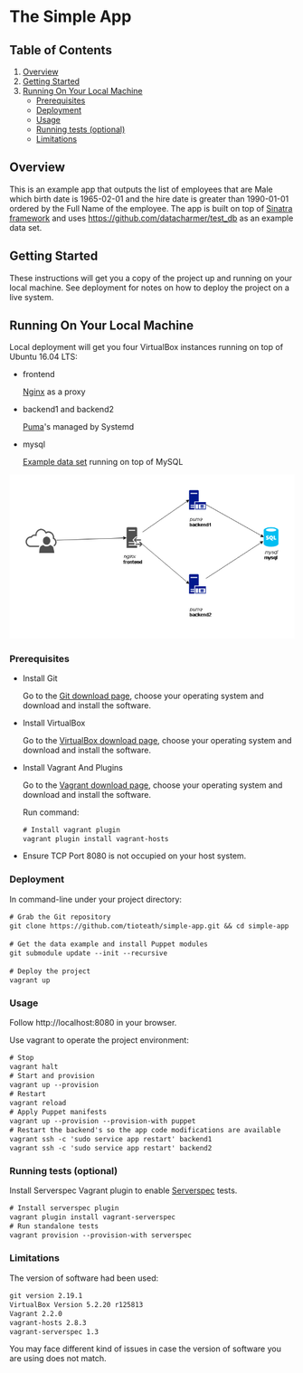 # The Simple App

## Table of Contents

1. [Overview](#overview)
1. [Getting Started](#getting-started)
1. [Running On Your Local Machine](#running-on-your-local-machine)
    * [Prerequisites](#prerequisites)
    * [Deployment](#deployment)
    * [Usage](#usage)
    * [Running tests (optional)](#running-tests-optional)
    * [Limitations](#limitations)

## Overview

This is an example app that outputs the list of employees that are Male which birth date is 1965-02-01 and the hire date is greater than 1990-01-01 ordered by the Full Name of the employee. The app is built on top of [Sinatra framework](http://sinatrarb.com) and uses https://github.com/datacharmer/test_db as an example data set.

## Getting Started

These instructions will get you a copy of the project up and running on your local machine. See deployment for notes on how to deploy the project on a live system.

## Running On Your Local Machine

Local deployment will get you four VirtualBox instances  running on top of Ubuntu 16.04 LTS:
- frontend

  [Nginx](https://www.nginx.com) as a proxy

- backend1 and backend2

  [Puma](http://puma.io/)'s managed by Systemd

- mysql

  [Example data set](https://github.com/datacharmer/test_db) running on top of MySQL

![Architecture of the local deployment](image/vagrant-puppet.png)

### Prerequisites

* Install Git

    Go to the [Git download page](https://git-scm.com/download), choose your operating system and download and install the software.

* Install VirtualBox

    Go to the [VirtualBox download page](https://www.virtualbox.org/wiki/Downloads), choose your operating system and download and install the software.

* Install Vagrant And Plugins

    Go to the [Vagrant download page](https://www.vagrantup.com/downloads.html), choose your operating system and download and install the software.

    Run command:
    ```
    # Install vagrant plugin
    vagrant plugin install vagrant-hosts

    ```
* Ensure TCP Port 8080 is not occupied on your host system.

### Deployment
In command-line under your project directory:
```
# Grab the Git repository
git clone https://github.com/tioteath/simple-app.git && cd simple-app

# Get the data example and install Puppet modules
git submodule update --init --recursive

# Deploy the project
vagrant up

```
### Usage
Follow http://localhost:8080 in your browser.


Use vagrant to operate the project environment:
```
# Stop
vagrant halt
# Start and provision
vagrant up --provision
# Restart
vagrant reload
# Apply Puppet manifests
vagrant up --provision --provision-with puppet
# Restart the backend's so the app code modifications are available
vagrant ssh -c 'sudo service app restart' backend1
vagrant ssh -c 'sudo service app restart' backend2

```

### Running tests (optional)

Install Serverspec Vagrant plugin to enable [Serverspec](https://serverspec.org) tests.
```
# Install serverspec plugin
vagrant plugin install vagrant-serverspec
# Run standalone tests
vagrant provision --provision-with serverspec
```

### Limitations
The version of software had been used:
```
git version 2.19.1
VirtualBox Version 5.2.20 r125813
Vagrant 2.2.0
vagrant-hosts 2.8.3
vagrant-serverspec 1.3
```
You may face different kind of issues in case the version of software you are using does not match.
